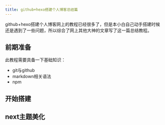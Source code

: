 ```yaml
---
title: github+hexo搭建个人博客总结篇
---
```


github+hexo搭建个人博客网上的教程已经很多了，但是本小白自己动手搭建时候还是遇到了一些问题，所以综合了网上其他大神的文章写了这一篇总结教程。

<!--more-->

## 前期准备

此教程需要具备一下基础知识：

- git与github
- markdown相关语法
- npm

## 开始搭建

## next主题美化